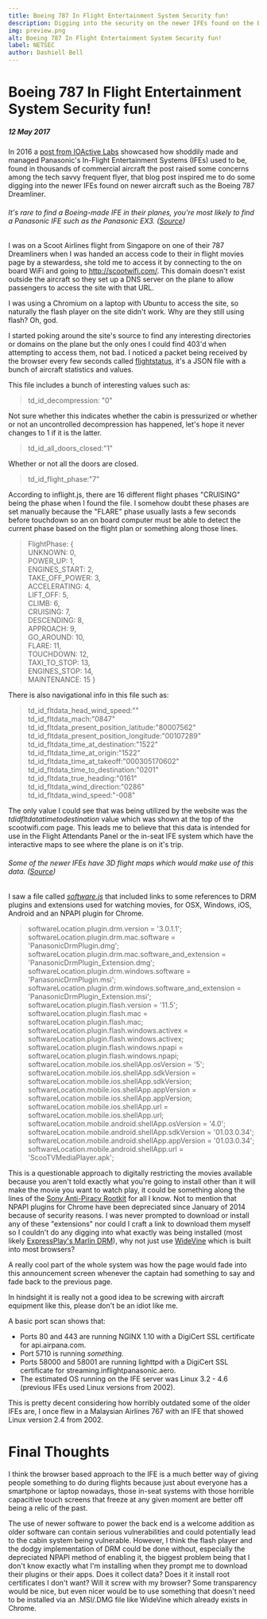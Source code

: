 ```yaml
---
title: Boeing 787 In Flight Entertainment System Security fun!
description: Digging into the security on the newer IFEs found on the Boeing 787 Dreamliner.
img: preview.png
alt: Boeing 787 In Flight Entertainment System Security fun!
label: NETSEC
author: Dashiell Bell
---
```


Boeing 787 In Flight Entertainment System Security fun!
=======================================================

##### 12 May 2017


In 2016 a [post from IOActive Labs](http://blog.ioactive.com/2016/12/in-flight-hacking-system.html) showcased how shoddily made and managed Panasonic's In-Flight Entertainment Systems (IFEs) used to be, found in thousands of commercial aircraft the post raised some concerns among the tech savvy frequent flyer, that blog post inspired me to do some digging into the newer IFEs found on newer aircraft such as the Boeing 787 Dreamliner.

<blog-img src="787.png"></blog-img>

###### It's rare to find a Boeing-made IFE in their planes, you're most likely to find a Panasonic IFE such as the Panasonic EX3. ([Source](http://www.boeing.co.uk/products-services/blog/commercial-airplanes/787.page))

I was on a Scoot Airlines flight from Singapore on one of their 787 Dreamliners when I was handed an access code to their in flight movies page by a stewardess, she told me to access it by connecting to the on board WiFi and going to http://scootwifi.com/. This domain doesn't exist outside the aircraft so they set up a DNS server on the plane to allow passengers to access the site with that URL.

<blog-img src="1.jpg"></blog-img>

I was using a Chromium on a laptop with Ubuntu to access the site, so naturally the flash player on the site didn't work. Why are they still using flash? Oh, god.

I started poking around the site's source to find any interesting directories or domains on the plane but the only ones I could find 403'd when attempting to access them, not bad. I noticed a packet being received by the browser every few seconds called [flightstatus](https://github.com/x8BitRain/InFlightEntertainment-Scoot787/blob/master/flightstatus), it's a JSON file with a bunch of aircraft statistics and values.

<blog-img src="2.jpg"></blog-img>

This file includes a bunch of interesting values such as:

> td\_id\_decompression: "0"

Not sure whether this indicates whether the cabin is pressurized or whether or not an uncontrolled decompression has happened, let's hope it never changes to 1 if it is the latter.

> td\_id\_all\_doors\_closed:"1"

Whether or not all the doors are closed.

> td\_id\_flight\_phase:"7"

According to inflight.js, there are 16 different flight phases "CRUISING" being the phase when I found the file. I somehow doubt these phases are set manually because the "FLARE" phase usually lasts a few seconds before touchdown so an on board computer must be able to detect the current phase based on the flight plan or something along those lines.

> FlightPhase: {  
> UNKNOWN: 0,  
> POWER\_UP: 1,  
> ENGINES\_START: 2,  
> TAKE\_OFF\_POWER: 3,  
> ACCELERATING: 4,  
> LIFT\_OFF: 5,  
> CLIMB: 6,  
> CRUISING: 7,  
> DESCENDING: 8,  
> APPROACH: 9,  
> GO\_AROUND: 10,  
> FLARE: 11,  
> TOUCHDOWN: 12,  
> TAXI\_TO\_STOP: 13,  
> ENGINES\_STOP: 14,  
> MAINTENANCE: 15 }

There is also navigational info in this file such as:

> td\_id\_fltdata\_head\_wind\_speed:""  
> td\_id\_fltdata\_mach:"0847"  
> td\_id\_fltdata\_present\_position\_latitude:"80007562"  
> td\_id\_fltdata\_present\_position\_longitude:"00107289"  
> td\_id\_fltdata\_time\_at\_destination:"1522"  
> td\_id\_fltdata\_time\_at\_origin:"1522"  
> td\_id\_fltdata\_time\_at\_takeoff:"000305170602"  
> td\_id\_fltdata\_time\_to\_destination:"0201"  
> td\_id\_fltdata\_true\_heading:"0161"  
> td\_id\_fltdata\_wind\_direction:"0286"  
> td\_id\_fltdata\_wind\_speed:"-008"

The only value I could see that was being utilized by the website was the _tdidfltdatatimetodestination_ value which was shown at the top of the scootwifi.com page. This leads me to believe that this data is intended for use in the Flight Attendants Panel or the in-seat IFE system which have the interactive maps to see where the plane is on it's trip.

<blog-img src="3.jpg"></blog-img>

###### Some of the newer IFEs have 3D flight maps which would make use of this data. ([Source](http://edition.cnn.com/2014/02/09/travel/flight-maps-the-newest-airline-moneymaker/))

I saw a file called _[software.js](https://github.com/x8BitRain/InFlightEntertainment-Scoot787/blob/master/software.js)_ that included links to some references to DRM plugins and extensions used for watching movies, for OSX, Windows, iOS, Android and an NPAPI plugin for Chrome.

> softwareLocation.plugin.drm.version = '3.0.1.1'; softwareLocation.plugin.drm.mac.software = 'PanasonicDrmPlugin.dmg'; softwareLocation.plugin.drm.mac.software\_and\_extension = 'PanasonicDrmPlugin\_Extension.dmg'; softwareLocation.plugin.drm.windows.software = 'PanasonicDrmPlugin.msi'; softwareLocation.plugin.drm.windows.software\_and\_extension = 'PanasonicDrmPlugin\_Extension.msi'; softwareLocation.plugin.flash.version = '11.5'; softwareLocation.plugin.flash.mac = softwareLocation.plugin.flash.mac; softwareLocation.plugin.flash.windows.activex = softwareLocation.plugin.flash.windows.activex; softwareLocation.plugin.flash.windows.npapi = softwareLocation.plugin.flash.windows.npapi; softwareLocation.mobile.ios.shellApp.osVersion = '5'; softwareLocation.mobile.ios.shellApp.sdkVersion = softwareLocation.mobile.ios.shellApp.sdkVersion; softwareLocation.mobile.ios.shellApp.appVersion = softwareLocation.mobile.ios.shellApp.appVersion; softwareLocation.mobile.ios.shellApp.url = softwareLocation.mobile.ios.shellApp.url; softwareLocation.mobile.android.shellApp.osVersion = '4.0'; softwareLocation.mobile.android.shellApp.sdkVersion = '01.03.0.34'; softwareLocation.mobile.android.shellApp.appVersion = '01.03.0.34'; softwareLocation.mobile.android.shellApp.url = 'ScooTVMediaPlayer.apk';

This is a questionable approach to digitally restricting the movies available because you aren't told exactly what you're going to install other than it will make the movie you want to watch play, it could be something along the lines of the [Sony Anti-Piracy Rootkit](https://en.wikipedia.org/wiki/Sony_BMG_copy_protection_rootkit_scandal) for all I know. Not to mention that NPAPI plugins for Chrome have been depreciated since January of 2014 because of security reasons. I was never prompted to download or install any of these "extensions" nor could I craft a link to download them myself so I couldn't do any digging into what exactly was being installed (most likely [ExpressPlay's Marlin DRM](https://www.panasonic.aero/2015/02/24/panasonic-avionics-selects-intertrusts-expressplay-marlin-drm-techology-x-series-inflight-entertainment-ife-platform/)), why not just use [WideVine](http://www.widevine.com/) which is built into most browsers?

<blog-img src="4.jpg"></blog-img>

A really cool part of the whole system was how the page would fade into this announcement screen whenever the captain had something to say and fade back to the previous page.

In hindsight it is really not a good idea to be screwing with aircraft equipment like this, please don't be an idiot like me.  

A basic port scan shows that:

*   Ports 80 and 443 are running NGINX 1.10 with a DigiCert SSL certificate for api.airpana.com.
*   Port 5710 is running _something._
*   Ports 58000 and 58001 are running lighttpd with a DigiCert SSL certificate for streaming.inflightpanasonic.aero.
*   The estimated OS running on the IFE server was Linux 3.2 - 4.6 (previous IFEs used Linux versions from 2002).

This is pretty decent considering how horribly outdated some of the older IFEs are, I once flew in a Malaysian Airlines 767 with an IFE that showed Linux version 2.4 from 2002.

Final Thoughts
==============

I think the browser based approach to the IFE is a much better way of giving people something to do during flights because just about everyone has a smartphone or laptop nowadays, those in-seat systems with those horrible capacitive touch screens that freeze at any given moment are better off being a relic of the past.

The use of newer software to power the back end is a welcome addition as older software can contain serious vulnerabilities and could potentially lead to the cabin system being vulnerable. However, I think the flash player and the dodgy implementation of DRM could be done without, especially the depreciated NPAPI method of enabling it, the biggest problem being that I don't know exactly what I'm installing when they prompt me to download their plugins or their apps. Does it collect data? Does it it install root certificates I don't want? Will it screw with my browser? Some transparency would be nice, but even nicer would be to use something that doesn't need to be installed via an .MSI/.DMG file like WideVine which already exists in Chrome.


